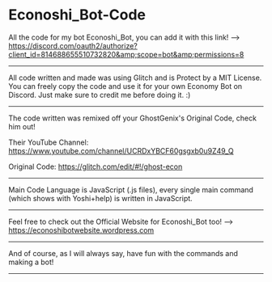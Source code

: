 # Econoshi_Bot-Code
All the code for my bot Econoshi_Bot, you can add it with this link! --> https://discord.com/oauth2/authorize?client_id=814688655510732820&amp;scope=bot&amp;permissions=8

-----------------------------------------------------------------------------------

All code written and made was using Glitch and is Protect by a MIT License. You can freely copy the code and use it for your own Economy Bot on Discord. Just make sure to credit me before doing it. :)

-----------------------------------------------------------------------------------

The code written was remixed off your GhostGenix's Original Code, check him out!

Their YouTube Channel: https://www.youtube.com/channel/UCRDxYBCF60gsgxb0u9Z49_Q

Original Code: https://glitch.com/edit/#!/ghost-econ

-----------------------------------------------------------------------------------

Main Code Language is JavaScript (.js files), every single main command (which shows with Yoshi+help) is written in JavaScript.

-----------------------------------------------------------------------------------

Feel free to check out the Official Website for Econoshi_Bot too! --> https://econoshibotwebsite.wordpress.com

-----------------------------------------------------------------------------------

And of course, as I will always say, have fun with the commands and making a bot!

-----------------------------------------------------------------------------------
